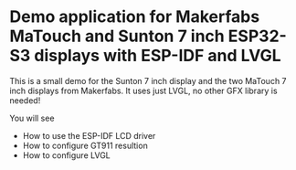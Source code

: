 # Demo application for Makerfabs MaTouch and Sunton 7 inch ESP32-S3 displays with ESP-IDF and LVGL

This is a small demo for the Sunton 7 inch display and the two MaTouch 7 inch displays from Makerfabs. It uses just LVGL, no other GFX library is needed!

You will see 

- How to use the ESP-IDF LCD driver
- How to configure GT911 resultion
- How to configure LVGL


